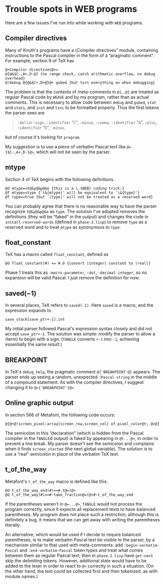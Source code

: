 # Trouble spots in WEB programs

Here are a few issues I've run into while working with `WEB` programs.

## Compiler directives

Many of Knuth's programs have a &langle;Compiler directives&rdquo; module, containing instructions to the Pascal compiler in the form of a “pragmatic comment”. For example, section 9 of TeX has

```
@<Compiler directives@>=
@{@&$C-,A+,D-@} {no range check, catch arithmetic overflow, no debug overhead}
@!debug @{@&$C+,D+@}@+ gubed {but turn everything on when debugging}
```

The problem is that the contents of meta-comments in `@{`…`@}` are treated as regular Pascal code by `WEAVE` and by my program, rather than as actual comments. This is necessary to allow code between `debug` and `gubed`, `stat` and `stats`, and `init` and `tini` to be formatted properly. Thus the first tokens the parser sees are

> `:dollar-sign`, `:identifier` “`C`”, `:minus`, `:comma`, `:identifier` “`A`”, `:plus`, `:identifier` “`D`”, `:minus`,

but of course it's looking for `program`.

My suggestion is to use a piece of verbatim Pascal text like `@={$C-,A+,D-}@>`, which will not be seen by the parser.

## mtype

Section 4 of TeX begins with the following definitions.

```
@d mtype==t@&y@&p@&e {this is a \.{WEB} coding trick:}
@f mtype==type {`\&{mtype}' will be equivalent to `\&{type}'}
@f type==true {but `|type|' will not be treated as a reserved word}
```

You can probably agree that there is no reasonable way to have the parser recognize `t@&y@&p@&e` as `type`. The solution I've adopted removes the definitions (they will be “faked” in the output) and changes the code in `install-reserved-words` (defined in `phase-2.lisp`) to remove `type` as a reserved word and to treat `mtype` as synonymous to `type`.

## float_constant

TeX has a macro called `float_constant`, defined as

```
@d float_constant(#) == #.0 {convert |integer| constant to |real|}
```

Phase 1 treats this as `:macro-parameter`, `:dot`, `:decimal-integer`, so no expansion will be valid Pascal. I just remove the definition for now.

## saved(−1)

In several places, TeX refers to `saved(-1)`. Here `saved` is a macro, and the expression expands to

```
save_stack[save_ptr+-1].int
```

My initial parser followed Pascal's expression syntax closely and did not accept `save_ptr+-1`. The solution was simple: modify the parser to allow a &langle;term&rangle; to begin with a sign. (`TANGLE` converts `+-1` into `-1`, achieving essentially the same result.)

## BREAKPOINT

In TeX's `debug_help`, the pragmatic comment `@{'BREAKPOINT'@}` appears. The parser ends up seeing a random, unexpected `:Pascal-string` in the middle of a compound statement. As with the compiler directives, I suggest changing it to `@={'BREAKPOINT'}@>`.

## Online graphic output

In section 566 of Metafont, the following code occurs:

```
@{@+@!screen_pixel:array[screen_row,screen_col] of pixel_color@t; @>@}
```

The semicolon in this “declaration” (which is hidden from the Pascal compiler in the `TANGLE`d output) is faked by appearing in `@t...@>`, in order to prevent a line break. My parser doesn't see the semicolon and complains when it finds `screen_started` (the next global variable). The solution is to use a “real” semicolon in place of the verbatim TeX text.

## t_of_the_way

Metafont's `t_of_the_way` macro is defined like this:

```
@d t_of_the_way_end(#)==#,t@=)@>
@d t_of_the_way(#)==#-take_fraction@=(@>#-t_of_the_way_end
```

If the parentheses weren't in `@=...@>`, `TANGLE` would not process the program correctly, since it expects all replacement texts to have balanced parentheses. My program does not place such a restriction; although this is definitely a bug, it means that we can get away with writing the parentheses literally.

An alternative, which would be used if I decide to require balanced parentheses, is to make verbatim Pascal text be visible to the parser, by a mechanism similar to that used with meta-comments: add `:begin-verbatim-Pascal` and `:end-verbatim-Pascal` token types and treat what comes between them as regular Pascal text; then in `phase-2.lisp` have `get-next` skip the delimiting tokens. However, additional state would have to be added to the lexer in order to react to `@>` correctly in such a situation. (On the other hand, the text could be collected first and then tokenized, as with module names.)
